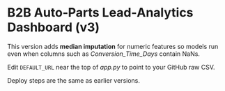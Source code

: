 
# B2B Auto‑Parts Lead‑Analytics Dashboard (v3)

This version adds **median imputation** for numeric features so models run even
when columns such as *Conversion_Time_Days* contain NaNs.

Edit `DEFAULT_URL` near the top of *app.py* to point to your GitHub raw CSV.

Deploy steps are the same as earlier versions.
